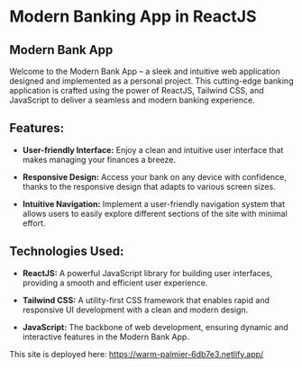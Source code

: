 # Modern Banking App in ReactJS


## Modern Bank App

Welcome to the Modern Bank App – a sleek and intuitive web application designed and implemented as a personal project. This cutting-edge banking application is crafted using the power of ReactJS, Tailwind CSS, and JavaScript to deliver a seamless and modern banking experience.

## Features:
- **User-friendly Interface:** Enjoy a clean and intuitive user interface that makes managing your finances a breeze.

- **Responsive Design:** Access your bank on any device with confidence, thanks to the responsive design that adapts to various screen sizes.

- **Intuitive Navigation:** Implement a user-friendly navigation system that allows users to easily explore different sections of the site with minimal effort.

## Technologies Used:
- **ReactJS:** A powerful JavaScript library for building user interfaces, providing a smooth and efficient user experience.

- **Tailwind CSS:** A utility-first CSS framework that enables rapid and responsive UI development with a clean and modern design.

- **JavaScript:** The backbone of web development, ensuring dynamic and interactive features in the Modern Bank App.


This site is deployed here:
https://warm-palmier-6db7e3.netlify.app/
